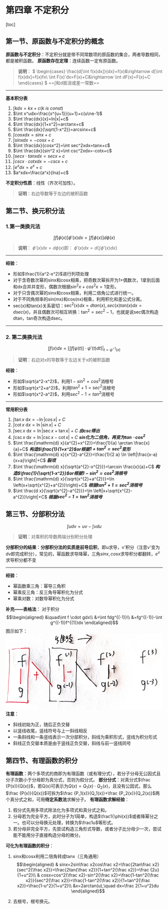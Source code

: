 # 第四章 不定积分
[toc]
## 第一节、原函数与不定积分的概念
**原函数与不定积分**：不定积分就是带不同常数项的原函数的集合，两者导数相同，都是被积函数。
**原函数存在定理**：连续函数一定有原函数。

>**说明**：
$
\begin{cases}
\frac{d[\int f(x)dx]}{dx}=f(x)&\rightarrow d[\int f(x)dx]=f(x)fx\\
\int F(x)'dx=F(x)+C&\rightarrow \int dF(x)=F(x)+C
\end{cases}
$
==$\int$和d抵消或差一常数==
---
 **基本积分表**
1. $\int kdx=kx+c (k\ is\ const)$ 
2. $\int x^udx=\frac{x^{u+1}}{u+1}+c(u\ne-1)$
3. $\int \frac{dx}{x}=ln|x|+c$
4. $\int \frac{dx}{1+x^2}=arctanx+c$
5. $\int \frac{dx}{\sqrt{1-x^2}}=arcsinx+c$
6. $\int cosxdx=sinx+c$
7. $\int sinxdx=-cosx+c$
8. $\int \frac{dx}{cosx^2}=\int sec^2xdx=tanx+c$
9. $\int \frac{dx}{sin^2 x}=\int csc^2xdx=-cotx+c$
10. $\int secx\cdot tanxdx=secx+c$
11. $\int cscx\cdot cotxdx=-cscx+c$
12. $\int e^xdx=e^x+c$
13. $a^xdx=\frac{a^x}{lna}+c$

**不定积分性质**：线性（齐次可加性）。
>**证明**：右边导数等于左边的被积函数
## 第二节、换元积分法
### 1.第一类换元法
$$\int f[\phi (x)]\phi '(x)dx=\int f[\phi(x)]d\phi(x)$$
>**说明**：
$\phi'(x)dx=d\phi(x)$即：
$\phi'(x)dx=d\{\int\phi'(x)dx\}$
---
**经验**：
- 形如$\frac{1}{a^2-x^2}$进行列项处理
- 对于含奇数次幂的sinx和cosx相乘，把奇数次幂拆开为1+偶数次，1拿到后面和dx合并并变形，偶数次根据$sin^2x+cos^2x=1$变形。
- 对于只含偶次幂的sinx和cosx相乘，利用二倍角公式进行统一。
- 对于不同角频率的sin(mx)和cos(nx)相乘，利用积化和差公式分离。
- sec(x)和tan(x)关系密切：$\sec^2(x)dx=dtan(x),sec(x)tan(x)dx=dsec(x)$，并且偶数次可相互转换：$\tan^2=sec^2-1$，也就是说sec偶次构造dtan，tan奇次构造dsec。
- --
### 2. 第二类换元法
$$\int f(x)dx=\left[\int f\left[\psi(t)\right]\cdot\psi'(t)dt\right]|_{t=\psi^{-1}(x)}$$
>**证明**：右边对x的导数等于左边关于x的被积函数

**经验**：
- 形如$\sqrt{a^2-x^2}$，利用$1-sin^2=cos^2$消根号
- 形如$\sqrt{x^2+a^2}$，利用$tan^2+1=sec^2$消根号
- 形如$\sqrt{x^2-a^2}$，利用$sec^2-1=tan^2$消根号

---
**常用积分表**
1. $\int \tan x \mathrm{~d} x=-\ln |\cos x|+C$
2. $\int \cot x \mathrm{~d} x=\ln |\sin x|+C$
3. $\int \sec x \mathrm{~d} x=\ln |\sec x+\tan x|+C$ ***由csc得出***
4. $\int \csc x \mathrm{~d} x=\ln |\csc x-\cot x|+C$ ***sin化为二倍角，再变为$tan\cdot cos^2$***
5. $\int \frac{\mathrm{d} x}{a^{2}+x^{2}}=\frac{1}{a} \arctan \frac{x}{a}+C$ ***构造$\frac{1}{1+x^2}$or根据$1+tan^2=sec^2$变形***
6. $\int \frac{\mathrm{d} x}{x^{2}-a^{2}}=\frac{1}{2 a} \ln \left|\frac{x-a}{x+a}\right|+C$ ***裂项***
7. $\int \frac{\mathrm{d} x}{\sqrt{a^{2}-x^{2}}}=\arcsin \frac{x}{a}+C$ ***构造$\frac{1}{\sqrt{1-x^2}}$or根据$1-sin^2=cos^2$消根号***
8. $\int \frac{\mathrm{d} x}{\sqrt{x^{2}+a^{2}}}=\ln \left(x+\sqrt{x^{2}+a^{2}}\right)+C$ ***根据$tan^2+1=sec^2消根号$***
9. $\int \frac{d x}{\sqrt{x^{2}-a^{2}}}=\ln \left|x+\sqrt{x^{2}-a^{2}}\right|+C$ ***根据$sec^2-1=tan^2$消根号***


## 第三节、分部积分法
$$\int udv=uv-\int vdu$$
>**证明**：对乘积的导数两端分别积分处理

**分部积分的结果**：**分部积分法的实质是前导后积**，即u求导，v'积分（注意v'变为dv即完成积分），常见的，幂函数求导降幂，三角$sinx, cosx$求导积分都翻转，$e^x$求导积分都不变
* * *
**经验**：
- 幂函数乘三角：幂导三角积
- 幂乘反三角：反三角导幂积化为分式
- 幂乘对数：对数导幂积化为分式

**补充——表格法**：
对于积分          
$$\begin{aligned}
&\quad\int f \cdot gdx\\
&=\int fdg^{(-1)}\\
&=fg^{(-1)}-\int g^{(-1)}f^{(1)}dx
\end{aligned}$$
图示如下：
![分部积分法](../_resources/f76eeb0a582799f8e03e0390117fe9dc.png)
**注意**：
- 斜线初始为正，随后正负交替
- 以竖线收尾，竖线符号与上一斜线相反
- 一条斜线和一条竖线表示一次分部积分，斜线为乘积形式，竖线为积分形式
- 斜线正负交替本质是由于竖线正负交替，斜线与前一竖线同号
## 第四节、有理函数的积分
**有理函数**：两个多项式的商即为有理函数（或有理分式），若分子分母无公因式且分子次数小于分母即为真分式，否则为假分式。
**部分分式**：对真分式$\frac {P(x)}{Q(x)}$，若Q(x)可表示为$Q(x)=Q_1(x)\cdot Q_2(x)$，且没有公因式，那么$\frac {P(x)}{Q(x)}$可拆为$\frac {P_1(x)}{Q_1(x)}+\frac {P_2(x)}{Q_2(x)}$两个真分式之和，可用**待定系数法**求解分子。
**有理函数求解经验**：
1. 假分式先用多项式除法化为多项式和真分式之和。
2. 分母若为完全平方，此时分子为1简单，构造$\frac1{\phi(x)}$或者降幂分之一。也可以分母换元处理，转换为$\frac1u$等形式。
3. 若分母非完全平方，先尝试构造三角形式导数，或者分子比分母少一次，尝试能不能用分子直接构造分母的微分。

**可化为有理函数的积分**：

1. sinx和cosx利用二倍角转成tanx（三角通用）
$$\begin{aligned}
& sinx=2sin\frac x2cos\frac x2=\frac{2tan\frac x2}{sec^2{\frac x2}}=\frac{2tan{\frac x2}}{1+tan^2{\frac x2}}=\frac {2u}{1+u^2}\\
& cosx=cos^2{\frac x2}-sin^2{\frac x2}=\frac{1-tan^2{\frac x2}}{sec^2{\frac x2}}=\frac{1-tan^2{\frac x2}}{1+tan^2{\frac x2}}=\frac{1-u^2}{1+u^2}\\
&x=2arctan(u),\quad dx=\frac 2{1+u^2}du
\end{aligned}$$

3. 去根号，根号换元。